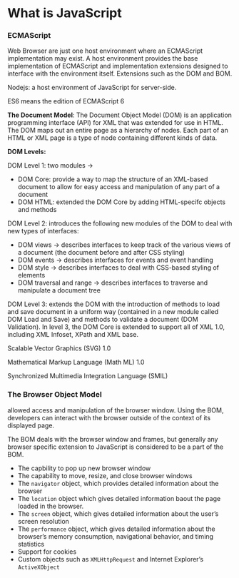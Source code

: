 # What is JavaScript



### ECMAScript



Web Browser are just one host environment where an ECMAScript implementation may exist. A host environment provides the base implementation of ECMAScript and implementation extensions designed to interface with the environment itself. Extensions such as the DOM and BOM.

Nodejs: a host environment of JavaScript for server-side.

ES6 means the edition of ECMAScript 6

**The Document Model**:  The Document Object Model (DOM) is an application programming interface (API) for XML that was extended for use in HTML. The DOM maps out an entire page as a hierarchy of nodes. Each part of an HTML or XML page is a type of node containing different kinds of data.

**DOM Levels:**

DOM Level 1: two modules →

- DOM Core: provide a way to map the structure of an XML-based document to allow for easy access and manipulation of any part of a document
- DOM HTML: extended the DOM Core by adding HTML-specifc objects and methods

DOM Level 2:  introduces the following new modules of the DOM to deal with new types of interfaces:

- DOM views → describes interfaces to keep track of the various views of a document (the document before and after CSS styling)
- DOM events → describes interfaces for events and event handling
- DOM style → describes interfaces to deal with CSS-based styling of elements
- DOM traversal and range → describes interfaces to traverse and manipulate a document tree

DOM Level 3: extends the DOM with the introduction of methods to load and save document in a uniform way (contained in a new module called DOM Load and Save) and methods to validate a document (DOM Validation). In level 3, the DOM Core is extended to support all of XML 1.0, including XML Infoset, XPath and XML base.

Scalable Vector Graphics (SVG) 1.0

Mathematical Markup Language (Math ML) 1.0

Synchronized Multimedia Integration Language (SMIL)

### The Browser Object Model

allowed access and manipulation of the browser window. Using the BOM, developers can interact with the browser outside of the context of its displayed page.

The BOM deals with the browser window and frames, but generally any browser specific extension to JavaScript is considered to be a part of the BOM.

- The capbility to pop up new browser window
- The capability to move, resize, and close browser windows
- The `navigator` object, which provides detailed information about the browser
- The `location` object which gives detailed information baout the page loaded in the browser.
- The `screen` object, which gives detailed information about the user’s screen resolution
- The `performance` object, which gives detailed information about the browser’s memory consumption, navigational behavior, and timing statistics
- Support for cookies
- Custom objects such as `XMLHttpRequest` and Internet Explorer’s `ActiveXObject`
